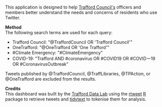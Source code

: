 
This application is designed to help [Trafford Council's](https://www.trafford.gov.uk) officers and members better understand the needs and concerns of residents who use Twitter.

**Method**    
The following search terms are used for each query:

- Trafford Council: "@TraffordCouncil OR 'Trafford Council'"   
- OneTrafford: "@OneTrafford OR 'One Trafford'"      
- #Climate Emergency: "#ClimateEmergency"   
- COVID-19: "Trafford AND #coronavirus OR #COVID19 OR #COVIDー19 OR #CoronavirusOutbreak"    

Tweets published by @TraffordCouncil, @TraffLibraries, @TPAction, or @OneTrafford are excluded from the results.

**Credits**    
This dashboard was built by the [Trafford Data Lab](https://www.trafforddatalab.io/) using the [rtweet](https://cran.r-project.org/web/packages/rtweet) [R](https://www.r-project.org/) package to retrieve tweets and [tidytext](https://cran.r-project.org/web/packages/tidytext) to tokenise them for analysis.   